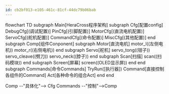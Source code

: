 ```yaml
---
id: cb2bf013-e105-461c-81cf-44dc79b06bab
---
```

flowchart TD
subgraph Main[HeraCross程序架构]
    subgraph Cfg[配置config]
        DebugCfg[(调试配置)]
        PinCfg[(引脚配置)]
        MotorCfg[(直流电机配置)]
        ServoCfg[(舵机配置)]
        CommandCfg[(命令配置)]
        MiscCfg[(其他配置)]
    end
    subgraph Comp[组件Conponent]
        subgraph Motor[直流电机]
            motor_l((左侧电机))
            motor_r((右侧电机))
        end
        subgraph Servo[舵机]
            servo_tong((钳子))
            servo_cleave((劈刀))
            servo_neck((脖子))
        end
        subgraph Scan[扫描]
            scan((扫码模块))
        end
        subgraph Screen[屏幕]
            screen((OLED显示屏))
        end
    end
    subgraph Commands[命令Commands]
        TryRun([执行器])
        Command[直接控制各组件的Command]
        Act[各种命令的组合Act]
    end
end

Comp --"具体化"--> Cfg
Commands --"控制"-->Comp